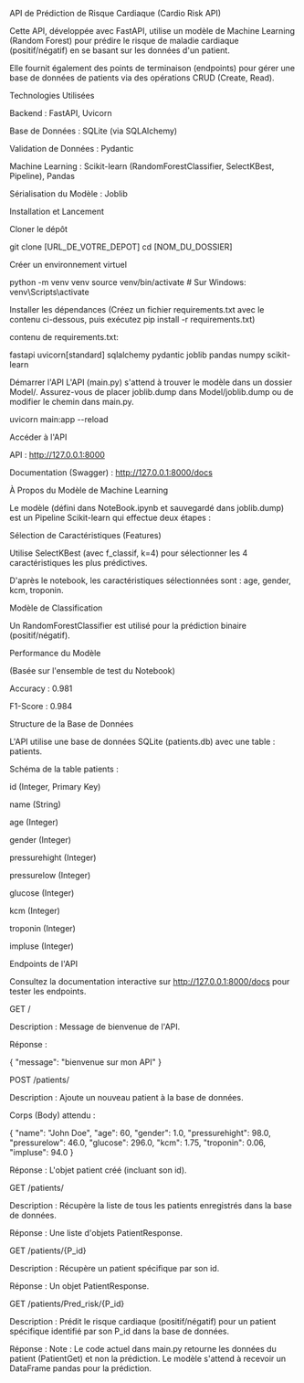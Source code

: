 API de Prédiction de Risque Cardiaque (Cardio Risk API)

Cette API, développée avec FastAPI, utilise un modèle de Machine Learning (Random Forest) pour prédire le risque de maladie cardiaque (positif/négatif) en se basant sur les données d'un patient.

Elle fournit également des points de terminaison (endpoints) pour gérer une base de données de patients via des opérations CRUD (Create, Read).

Technologies Utilisées

Backend : FastAPI, Uvicorn

Base de Données : SQLite (via SQLAlchemy)

Validation de Données : Pydantic

Machine Learning : Scikit-learn (RandomForestClassifier, SelectKBest, Pipeline), Pandas

Sérialisation du Modèle : Joblib

Installation et Lancement

Cloner le dépôt

git clone [URL_DE_VOTRE_DEPOT]
cd [NOM_DU_DOSSIER]


Créer un environnement virtuel

python -m venv venv
source venv/bin/activate  # Sur Windows: venv\Scripts\activate


Installer les dépendances
(Créez un fichier requirements.txt avec le contenu ci-dessous, puis exécutez pip install -r requirements.txt)

contenu de requirements.txt:

fastapi
uvicorn[standard]
sqlalchemy
pydantic
joblib
pandas
numpy
scikit-learn


Démarrer l'API
L'API (main.py) s'attend à trouver le modèle dans un dossier Model/. Assurez-vous de placer joblib.dump dans Model/joblib.dump ou de modifier le chemin dans main.py.

uvicorn main:app --reload


Accéder à l'API

API : http://127.0.0.1:8000

Documentation (Swagger) : http://127.0.0.1:8000/docs

À Propos du Modèle de Machine Learning

Le modèle (défini dans NoteBook.ipynb et sauvegardé dans joblib.dump) est un Pipeline Scikit-learn qui effectue deux étapes :

Sélection de Caractéristiques (Features)

Utilise SelectKBest (avec f_classif, k=4) pour sélectionner les 4 caractéristiques les plus prédictives.

D'après le notebook, les caractéristiques sélectionnées sont : age, gender, kcm, troponin.

Modèle de Classification

Un RandomForestClassifier est utilisé pour la prédiction binaire (positif/négatif).

Performance du Modèle

(Basée sur l'ensemble de test du Notebook)

Accuracy : 0.981

F1-Score : 0.984

Structure de la Base de Données

L'API utilise une base de données SQLite (patients.db) avec une table : patients.

Schéma de la table patients :

id (Integer, Primary Key)

name (String)

age (Integer)

gender (Integer)

pressurehight (Integer)

pressurelow (Integer)

glucose (Integer)

kcm (Integer)

troponin (Integer)

impluse (Integer)

Endpoints de l'API

Consultez la documentation interactive sur http://127.0.0.1:8000/docs pour tester les endpoints.

GET /

Description : Message de bienvenue de l'API.

Réponse :

{ "message": "bienvenue sur mon API" }


POST /patients/

Description : Ajoute un nouveau patient à la base de données.

Corps (Body) attendu :

{
  "name": "John Doe",
  "age": 60,
  "gender": 1.0,
  "pressurehight": 98.0,
  "pressurelow": 46.0,
  "glucose": 296.0,
  "kcm": 1.75,
  "troponin": 0.06,
  "impluse": 94.0
}


Réponse : L'objet patient créé (incluant son id).

GET /patients/

Description : Récupère la liste de tous les patients enregistrés dans la base de données.

Réponse : Une liste d'objets PatientResponse.

GET /patients/{P_id}

Description : Récupère un patient spécifique par son id.

Réponse : Un objet PatientResponse.

GET /patients/Pred_risk/{P_id}

Description : Prédit le risque cardiaque (positif/négatif) pour un patient spécifique identifié par son P_id dans la base de données.

Réponse : Note : Le code actuel dans main.py retourne les données du patient (PatientGet) et non la prédiction. Le modèle s'attend à recevoir un DataFrame pandas pour la prédiction.
